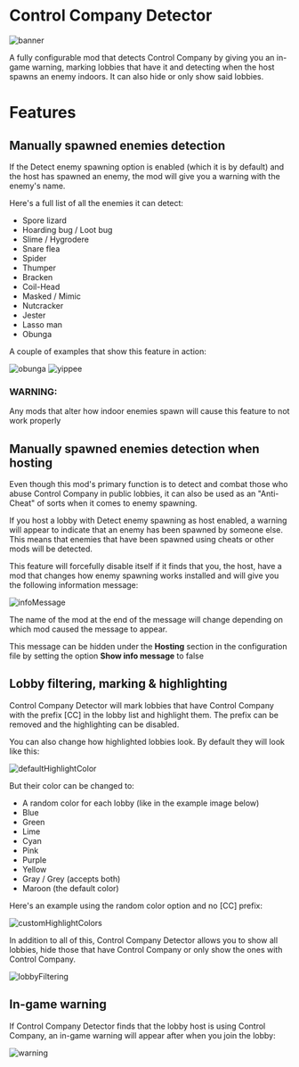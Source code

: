 # Control Company Detector

![banner](https://i.imgur.com/5UIW3kn.png)

A fully configurable mod that detects Control Company by giving you an in-game warning, marking lobbies that have it and detecting when the host spawns an enemy indoors. It can also hide or only show said lobbies.

# Features
## Manually spawned enemies detection

If the Detect enemy spawning option is enabled (which it is by default) and the host has spawned an enemy, the mod will give you a warning with the enemy's name.

Here's a full list of all the enemies it can detect:

- Spore lizard
- Hoarding bug / Loot bug
- Slime / Hygrodere
- Snare flea
- Spider
- Thumper
- Bracken
- Coil-Head
- Masked / Mimic
- Nutcracker
- Jester
- Lasso man
- Obunga

A couple of examples that show this feature in action:

![obunga](https://i.imgur.com/UD5NRRN.png)
![yippee](https://i.imgur.com/OAAM6h3.png)

### WARNING:
Any mods that alter how indoor enemies spawn will cause this feature to not work properly

## Manually spawned enemies detection when hosting

Even though this mod's primary function is to detect and combat those who abuse Control Company in public lobbies, it can also be used as an "Anti-Cheat" of sorts when it comes to enemy spawning.

If you host a lobby with Detect enemy spawning as host enabled, a warning will appear to indicate that an enemy has been spawned by someone else. This means that enemies that have been spawned using cheats or other mods will be detected.

This feature will forcefully disable itself if it finds that you, the host, have a mod that changes how enemy spawning works installed and will give you the following information message:

![infoMessage](https://i.imgur.com/VLvUu2O.png)

The name of the mod at the end of the message will change depending on which mod caused the message to appear.

This message can be hidden under the **Hosting** section in the configuration file by setting the option **Show info message** to false

## Lobby filtering, marking & highlighting

Control Company Detector will mark lobbies that have Control Company with the prefix [CC] in the lobby list and highlight them. The prefix can be removed and the highlighting can be disabled.

You can also change how highlighted lobbies look. By default they will look like this:

![defaultHighlightColor](https://i.imgur.com/tdb4Sa6.png)

But their color can be changed to:

- A random color for each lobby (like in the example image below)
- Blue
- Green
- Lime
- Cyan
- Pink
- Purple
- Yellow
- Gray / Grey (accepts both)
- Maroon (the default color)

Here's an example using the random color option and no [CC] prefix:

![customHighlightColors](https://i.imgur.com/9amDCjt.png)

In addition to all of this, Control Company Detector allows you to show all lobbies, hide those that have Control Company or only show the ones with Control Company.

![lobbyFiltering](https://i.imgur.com/9EDGFPp.png)

## In-game warning

If Control Company Detector finds that the lobby host is using Control Company, an in-game warning will appear after when you join the lobby:

![warning]()